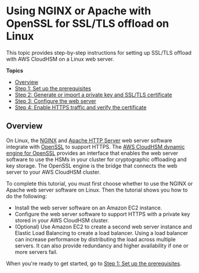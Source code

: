 # Using NGINX or Apache with OpenSSL for SSL/TLS offload on Linux<a name="third-offload-linux-openssl"></a>

This topic provides step\-by\-step instructions for setting up SSL/TLS offload with AWS CloudHSM on a Linux web server\.

**Topics**
+ [Overview](#ssl-offload-linux-openssl-overview)
+ [Step 1: Set up the prerequisites](ssl-offload-prerequisites.md)
+ [Step 2: Generate or import a private key and SSL/TLS certificate](ssl-offload-import-or-generate-private-key-and-certificate.md)
+ [Step 3: Configure the web server](ssl-offload-configure-web-server.md)
+ [Step 4: Enable HTTPS traffic and verify the certificate](ssl-offload-enable-traffic-and-verify-certificate.md)

## Overview<a name="ssl-offload-linux-openssl-overview"></a>

On Linux, the [NGINX](https://nginx.org/en/) and [Apache HTTP Server](https://httpd.apache.org/) web server software integrate with [OpenSSL](https://www.openssl.org/) to support HTTPS\. The [AWS CloudHSM dynamic engine for OpenSSL](openssl-library.md) provides an interface that enables the web server software to use the HSMs in your cluster for cryptographic offloading and key storage\. The OpenSSL engine is the bridge that connects the web server to your AWS CloudHSM cluster\.

To complete this tutorial, you must first choose whether to use the NGINX or Apache web server software on Linux\. Then the tutorial shows you how to do the following:
+ Install the web server software on an Amazon EC2 instance\.
+ Configure the web server software to support HTTPS with a private key stored in your AWS CloudHSM cluster\.
+ \(Optional\) Use Amazon EC2 to create a second web server instance and Elastic Load Balancing to create a load balancer\. Using a load balancer can increase performance by distributing the load across multiple servers\. It can also provide redundancy and higher availability if one or more servers fail\.

When you're ready to get started, go to [Step 1: Set up the prerequisites](ssl-offload-prerequisites.md)\.